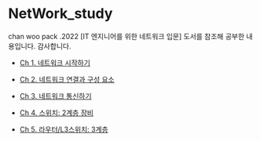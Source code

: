 # NetWork_study
chan woo pack .2022
[IT 엔지니어를 위한 네트워크 입문] 도서를 참조해 공부한 내용입니다. 감사합니다.


- [Ch 1. 네트워크 시작하기](https://github.com/chanwoo9730/NetWork_study/blob/main/Week%201/Ch_1%20%EB%84%A4%ED%8A%B8%EC%9B%8C%ED%81%AC%20%EC%8B%9C%EC%9E%91%ED%95%98%EA%B8%B0.md) 

- [Ch 2. 네트워크 연결과 구성 요소](https://github.com/chanwoo9730/NetWork_study/blob/main/Week%201/Ch_2%20%EB%84%A4%ED%8A%B8%EC%9B%8C%ED%81%AC%20%EC%97%B0%EA%B2%B0%EA%B3%BC%20%EA%B5%AC%EC%84%B1%20%EC%9A%94%EC%86%8C.md) 

- [Ch 3. 네트워크 통신하기](https://github.com/chanwoo9730/NetWork_study/blob/main/Week%201/Ch_3%20%EB%84%A4%ED%8A%B8%EC%9B%8C%ED%81%AC%20%ED%86%B5%EC%8B%A0%ED%95%98%EA%B8%B0.md) 

- [Ch 4. 스위치: 2계층 장비](https://github.com/chanwoo9730/NetWork_study/blob/main/Week%201/Ch_4%20%EC%8A%A4%EC%9C%84%EC%B9%98_2%EA%B3%84%EC%B8%B5%20%EC%9E%A5%EB%B9%84.md) 

- [Ch 5. 라우터/L3스위치: 3계층 ](https://github.com/chanwoo9730/NetWork_study/blob/main/Week%201/Ch_5%20%EB%9D%BC%EC%9A%B0%ED%84%B0_L3%20%EC%8A%A4%EC%9C%84%EC%B9%98_3%EA%B3%84%EC%B8%B5%20%EC%9E%A5%EB%B9%84.md) 
